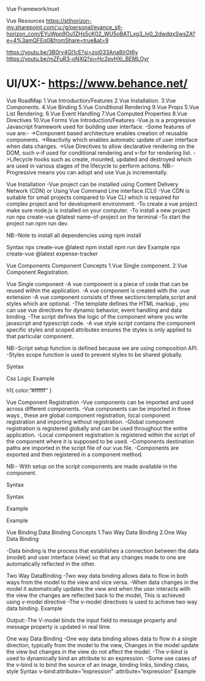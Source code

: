 Vue Framework/nuxt

Vue Resources
https://stlhorizon-my.sharepoint.com/:u:/g/personal/evance_stl-horizon_com/EYuWpp9Ou1ZHs5cK02_WU5oBATLxg3_lv0_2dwdqxSwsZA?e=4%3amQFEq0&fromShare=true&at=9

https://youtu.be/3B0ry4GI1cE?si=zoi033Ana8IrOt6y
https://youtu.be/mZFuR3-oNXQ?si=Hc2pvHXi_BEMLOyr

# UI/UX:- https://www.behance.net/

Vue RoadMap
1.Vue Introduction/Features
2.Vue Installation.
3.Vue Components.
4.Vue Binding
5.Vue Conditional Rendering
9.Vue Props
5.Vue List Rendering.
6.Vue Event Handling
7.Vue Computed Properties
8.Vue Directives
10.Vue Forms
Vue Introduction/Features
-Vue.js is a progressive Javascript framework used for building user interface.
-Some features of vue are:-
->Component based architecture enables creation of reusable components.
->Reactivity which enables automatic update of user interface when data changes.
->Use Directives to allow declarative rendering on the DOM, such v-if used for conditional rendering and v-for for rendering list.
->Lifecycle hooks such as create, mounted, updated and destroyed which are used in various stages of the lifecycle to perform actions.
NB:-Progressive means you can adopt and use Vue.js incrementally.

Vue Installation
-Vue project can be installed using Content Delivery Network (CDN) or Using Vue Command Line interface.(CLI)
-Vue CDN is suitable for small projects compared to Vue CLI which is required for complex project and for development environment.
-To create a vue project make sure node.js is installed on your computer.
-To install a new project run npx create-vue @latest name-of-project on the terminal
-To start the project run npm run dev.

NB:-Note to install all dependencies using npm install

Syntax
npx create-vue @latest <Project name>
npm install
npm run dev
Example
npx create-vue @latest expense-tracker



Vue Components
Component Concepts
1.Vue Single component.
2.Vue Component Registration.

 Vue Single component
-A vue component is a  piece of code that can be reused within the application.
-A vue component is created with the .vue extension
-A vue component consists of three sections:template,script and styles which are optional.
-The template defines the HTML markup , you can use vue directives for dynamic behavior, event handling and data binding.
-The script defines the logic of the component where you write javascript and typescript code.
-A vue style script contains the component specific styles and scoped attributes ensures the styles is only applied to that particular component.

NB:-Script setup function is defined because we are using composition API.
      -Styles scope function is used to prevent styles to be shared globally.

Syntax
<template>HTML Markup</template>
<script setup> Javascript Logic </script>
<styles>Css Logic</styles>
Example
<template> <h1>{{vueApp}}</h1> </template>
<script setup>const vueApp = ref(“Hello Vue”)</script>
<styles> h1{ color:”#ffffff” } </styles>

Vue Component Registration
-Vue components can be imported and used across different components.
-Vue components can be imported in three ways , these are global component registration, local component registration and importing without registration.
-Global component registration is registered globally and can be used throughout the entire application.
-Local component registration is registered within the script of the component where it is supposed to be used.
-Components destination paths are imported in the script file of our vue file.
-Components are exported and then registered in a component method.

NB:- With setup on the script components are made available in the component.

Syntax
<template><myImportedComponent /></template>
<script setup>
import MyImportedComponent from ‘./components/MyImportedComponent’;
</script>

Syntax
<template><myImportedComponent /></template>
<script>
import MyImportedComponent from ‘./components/MyImportedComponent’;
export default{
      components:{MyImportedComponent, }
}
</script>

Example
<template><Header /></template>
<script setup>
import Header from ‘./components/Header’;
</script>

Example
<template><Header /></template>
<script>
import Header from ‘./components/Header’;
export default{
      components:{Header, }}
</script>


Vue Binding
Data Binding Concepts
1.Two Way Data Binding
2.One Way Data Binding

-Data binding is the process that establishes a connection between the data (model) and user interface (view) so that any changes made to one are automatically reflected in the other.

Two Way DataBinding
-Two way data binding allows data to flow in both ways from the model to the view and vice versa.
-When data changes in the model it automatically updates the view and when the user interacts with the view the changes are reflected back to the model, This is achieved using v-model directive
-The v-model directives is used to achieve two way data binding.
Example
<template>
<input v-model=”data” value=”data”/>
<span>{{data}}<span/>
</template>
<script>
  const data = ref(“”)
</script>
Output:-The V-model binds the  input field to message property and message property is updated in real time.

One way Data Binding
-One way data binding allows data to flow in a single direction, typically from the model to the view, Changes in the model update the view but changes in the view do not affect the model.
-The v-bind is used to dynamically bind an attribute to an expression.
-Some use cases of the v-bind is to bind the source of an image, binding links, binding class, style
Syntax
 v-bind:attribute=”expression”
 :attribute=”expression”
Example
<script>
    const image= “src/assets/images/photo.jpg”
    const alt = “Photo of a person”
    const link = “www.url.com”
</script>
<template>
      <img :src=”image” :alt=”alt” />
      <a :href=”link”/>
<template/>
Output:-v-bind binds the html attributes and when the expression changes the attribute is updated
Vue Conditional Rendering
-Conditional rendering in vue refers to the ability to conditionally show or hide elements in the user interface based on certain conditions.
-Vue directives such as v-if , v-else , v-else-if and v-show are used to achieve this.
-Vue v-if directive conditionally renders a condition if it's true.
-Vue v-else directive conditionally renders a condition if it's false.
-Vue v-else-if directive is used to check multiple conditions .
-Vue v-show conditionally renders an element but only toggles the visibility of an element without affecting its presence in the DOM.

NB:- v-if, v-else , v-else-if removes elements from the DOM.
       -v-show toggles element on the DOM without affecting its presence in the DOM.

Syntax
<HtmlElement v-if=”true-condition” > <HtmlElement />
<HtmlElement v-else-if=”false-condition” > <HtmlElement />
<HtmlElement v-else > <HtmlElement />

Example
<template>
       <h1 v-if=”showHeader”>Welcome to vue conditional rendering</h1>
       <p v-else=”showParagraph”>This paragraph is conditionally using v-else</p>
      <button @click=”handleHeader”>Toggle Header</button>
      <button @click=”handleParagraph”>Toggle Paragraph</button>
</template>

<script setup>
const showHeader = ref(true)
const showParagraph = ref(true)
const handleHeader =()=> showerHeader.value = !showHeader.value
const handleParagraph =()=>showParagraph.value = !showParagraph.value
</script>





Vue Props
Prop Concepts
1.Vue Properties
2.Vue Props Array Syntax
3.Vue Props Object Syntax
 
Vue Properties
-Props is a special keyword that stands for properties in Vue.js 
-Props is used to pass data from one component to another, primarily from parent to child component.
-Props are passed to a component then received on the other component, using the defineProps function in the setup script function.
-Props can carry various data types including Strings,Arrays,Objects,Booleans and even functions.
-Props data is binded using the v-bind directive to the component that receive props.
-Props data is received in the child component with the defineProps() in the composition API.
-The defineProps provides reactivity for props enabling automatic updates when prop values changes

NB:- Props should be binded when passed to various component levels.

Syntax
<template> 
     <ChildComponent :propName=”parentData”></ChildComponent>
</template>
Example
<template> 
     <ChildComponent :petName=”petName”></ChildComponent>
</template>
<script setup>
      const petName = ref(“Cat”)
 </script>



Vue Props Array Syntax 
-Props received by an array are defined using the defineProps.
-The array carries the name of the props received
-The prop variable could be destructured to extract individual prop values from the array.
Syntax
<script setup>
     const props = defineProps([“propName”, propName2])
     const [propName, propName2] = defineProps([“propName”, propName2])
</script>
Vue Props Object Syntax 
-Props received by an object are defined using the defineProps and their expected data types.
-Prop Data Types can be specified such as String, Array , Object , Boolean and Function.
-Object destructuring can be used to extract individual prop values from the object returned by defineProps.
Syntax
<script setup>
   const props = defineProps({propName:dataType})
   const props = defineProps({propName:{type:String, isRequired:true}})
</script>

<script setup>
   const {propName } = defineProps( {propName:dataType, propName2:dataType} )
   const { propName } = defineProps( { propName:{type:String }})
</script>

Vue List Rendering
-A List is used to display data in an orderly format.
-Vue list rendering involves displaying a collection of data in the form of a list.
-Vue offers several directives in order to render a list in the template for instance the v-for directive is used to iterate through an array or object and render the template for each item.

NB:-Key attribute is used to uniquely identify each item in the list.
       -Key attribute should be included when creating lists of elements.
       -Keys are used to identify items in a list that have changed, updated or deleted.
Syntax
<ul>
     <li v-for=”item in items>{{item}}</li>
     <li v-for=”{item ,i } of items :key=”i”>{{item}}</li>
</ul>
Example
<template>
<ul>
      <li v-for=”item of items :key=”item”>{item}<li>
<ul>
</template>

<script> 
import {ref} from “vue”
export default(){
  setup(){
     const items = ref([1, 2, 3r])
  return{items}
}}
</script>

Vue Event Handling
1.v-on Directive
2.Click Event
3.Submit Event
 v-on Directive
-Event listeners are used to handle users' interaction with the webpage such as clicking a button or hovering over a particular element.
-V-on directive is used for event handling with the name of the event you want to trigger.
-This event could be a click event, change event , submit event ,mouseenter event or mouseleave event. 
NB:-The shorthand for v-on event is @ 
Syntax
v-on:eventName
@eventName 

NB:-The @mouseenter is used to handle mouse enter.
      -The @mouseleave is used to handle mouse leaves.
      -The @change is used to handle input value changes.

Click Event
-The @click is used  to handle click events by listening to DOM events
-The handler function can be an inline handler or method handler
-The inline handler is used to execute simple logic.
-The method handler is used for complex logic.

Syntax
@click = “handlerFunction”

Example
<template>
    <span>{{count}}</span>
    <button @click=”count=count+1”>Add Counter</button>
    <button @click=”handleChangeItem>Change Item</button>
     
</template> 

<script setup>
const count = ref(0)
const item = ref(“Tie”)
const handleChangeItem = ()=> item.value=”socks”
<script/>

Submit Event
-The submit event is used to handle form submission in vue.js applications.
-The prevent event modifier is used to prevent the default behavior of a form submission
-The input value attribute in the input elements is not necessary when using the v-model as the v-model automatically binds the input value.
-A Conditional Statement is used to check whether both inputs are available, if either is missing the form submission won't occur.
-After the reactive object is created the input values are reset by setting them to an empty string as this clears the input fields for a new set of inputs.

NB:-The properties of the object should be accessed with the value 

Syntax
@prevent.submit = “handlerFunction”

Example
<template>
  <form @submit.prevent=”handleSubmit”>
      <input  v-model=”firstName” />
       <input v-model=”secondName” />
  <button type=”submit”>Submit</button>
  <form/>
<span>{firstName} {secondName}</span>
</template> 

<script setup>
if(!firstName || !secondName) return null
const firstName = ref(“”);
const secondName = ref(“”)
const handleSubmit = ()=>{
      const obj =reactive({
                   firstName:firstName.value,
                   secondName:secondName.value}})
firstName.value=””
secondName.value=””
<script/>








Vue Composition API
-Composition API is a new set of api introduced in Vue 3 to provide more flexibility and organization when writing Vue components.
-The composition API has the setup function, this is where you organize the component logic, the function is called before the component is created. 
-Composition API uses the refs and reactive objects, the ref is used  for individual values and reactive for complex objects.
-With the shorthand syntax we use the setup in the script tag and we don't need to declare to export , declare the setup function and also there is no need to return the object.
Syntax
<template><h1>{variable}<h1/></template>
<script>
import {ref} from vue
   export default(){
            setup(){
              const variable = ref(value)
              return{value}
             }
}
</script>

Syntax
<template><h1>{variable}<h1/></template>
<script setup>
import {ref} from vue
       const variable = ref(value)
}
</script>
Vue Reactivity
1.Vue Ref
2.Vue Reactive

-Reactivity is the ability for a framework to automatically track changes in data and update the user interface in response to the changes made.
-Ref and Reactive functions are used in composition API to manage reactivity.
-Ref and Reactivity provide a cleaner way to handle state and automatically update UI based on changes in data.
Vue Ref
-Ref function is used to create a reactive reference to a single value.
-Ref returns an object and the actual value can be accessed through the value property.
-The other property in ref is _v_isRef which is a boolean property that indicates whether the object is a ref. It is useful for the debugging process. 
NB:- Values declared with  are accessed with .value 

Syntax 
ref()
Example
const itemValue = ref(“Sock”)
itemValue.value = “Scurf”
console.log(itemValue.value)
Output:- Scurf
 Vue Reactive
-Reactive function is used to create reactive objects with multiple properties.
-Reactive function makes the entire object reactive rather than a single object.
-Reactive values are accessed directly.

NB:- Values declared with Reactive are accessed directly. 
Syntax 
reactive()

Example
const itemValues = reactive([{id:0,item:”Socks”},{id:1,item:”Jacket”}])
itemValues.at(1).item = “scurf” 
console.log(itemValues)
Output:- [{id:0,item:”Socks”},{id:1,item:”Scurf”}]


Vue Computed Properties
1.Computed Properties.
2.Computed Function.
3.Normal Function.
Computed Properties
-Computed properties are used to perform calculations on data and transform data which makes it easy to reuse the result on the template.
-Computed property automatically tracks its reactive dependencies, which means if any dependencies change computed property re-evaluates ensuring displayed value in the template remains upto-date.
-In Computed property vue automatically identifies reactive properties and if the reactive dependencies change the computed property is marked as dirty and vue re-evaluates it. 
-Computed Operations examples are such as filtering a list which transforms data, performing complex calculations and formatting date.
                                                       Computed Function
-A computed function is used to define computed properties in Vue components.
-A computed function takes in a callback function that returns the computed properties.
-Using Computed function is important to use when you need to perform calculations based on data that changes (reactive data),  automatic dependency tracking and caching for performance.

NB:-Caching is a mechanism used in computing to store and reuse previously computed or retrieved data which improves performance by avoiding overhead recalculation or refetching same data repeatedly.
Syntax
computed(()=>computed properties)

Example
<template>{{totalItem}}</template>
<script setup>
import {computed } from vue
const items = reactive([{item:”Socks”,quantity:3},{item:”Shirts”,quantity:5}])
const totalItem = computed(()=>items.reduce((acc,item)=>acc+item.quantity,0)
</script>
NB:-Computed Function
                                                       Normal Function
-Normal Functions can be used in cases where we are dealing with non-reactive logic or calculations that do not depend on Vue’s reactivity system.
-Normal function lacks the caching mechanism which the computed function has, this means the normal function recalculates its result even if the input values haven’t changed.
-Normal functions don't automatically track their dependencies hence if the function relies on reactive data changes to that data won't trigger automatic updates in the UI.
-Normal functions need manual dependency tracking to achieve reactivity.
Syntax
const functionName = ()=>{non-computed Operation}
Example
<template>{{modifiedValue}}</template>
<script setup>
const originalValue = ref(10)
const modifiedValue = ref(0)
const modifyValue = ()=>modifiedValue.value=originalValue*2;
</script>
NB:-Normal Function



Vue Forms

Syntax
<template>
  <form @submit.prevent=”handleSubmit”>
     <label>FirstName<input type=”text” v-model=”firstName”/></label>        
     <label>Age<input type=”number v-model=”secondName”/></label>        
</form>
</template>

<script setup>

const firstName = refs(“”)
const secondName = refs(“”)

        const handleSubmit = ()=>{

}
<script>



Vue APIs
1.Vue Composition API
2.Vue Option API

Vue Composition API 
-Vue composition api is a way of writing vue components using functions instead of option object.
Syntax 
<script setup>  </script>
<script>
  setup(){ }
  return{Data to be exposed to the Template}
</script>

Vue Optional API 

Syntax
<script>
   export default{
         data(){}
         methods:{}
         created(){} 

}
</script>



Vue Directives
Directives Concepts 
v-for
v-if
v-show
v-model

-Vue directives are special html element attributes that tell ue what to do with the DOM.
-Vue directives usually have a prefix of v-symbol and can be used to bind data and event listeners, control rendering of elements


Vue Emit
Parent
<template>
    <Child @handleEvent={handleEvent} />
</template>
<script setup>
       const handleEvent = (data)=>{
          console.log(data) }
</script>

Child
<template>

</template>
<script setup>
        const emit = defineEmit(handleEvent)
        emit(“handleEvent”, data)
</script>

